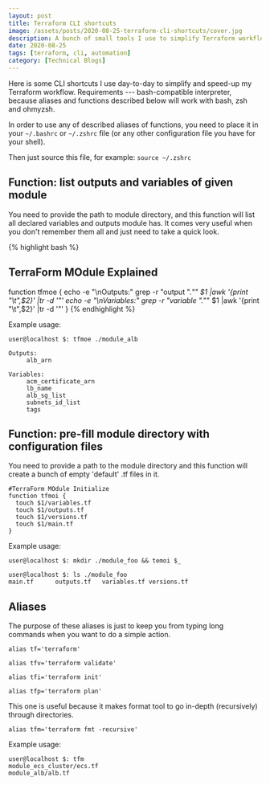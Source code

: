 ```yaml
---
layout: post
title: Terraform CLI shortcuts
image: /assets/posts/2020-08-25-terraform-cli-shortcuts/cover.jpg
description: A bunch of small tools I use to simplify Terraform workflow
date: 2020-08-25
tags: [terraform, cli, automation]
category: [Technical Blogs]
---
```

Here is some CLI shortcuts I use day-to-day to simplify and speed-up my Terraform workflow.
Requirements --- bash-compatible interpreter, because aliases and functions described below will work with bash, zsh and ohmyzsh. 

In order to use any of described aliases of functions, you need to place it in your `~/.bashrc` or `~/.zshrc` file (or any other configuration file you have for your shell).

Then just source this file, for example: `source ~/.zshrc`

## Function: list outputs and variables of given module
You need to provide the path to module directory, and this function will list all declared variables and outputs module has. It comes very useful when you don't remember them all and just need to take a quick look.

{% highlight bash %}
## TerraForm MOdule Explained
function tfmoe {
  echo -e "\nOutputs:"
  grep -r "output \".*\"" $1 |awk '{print "\t",$2}' |tr -d '"'
  echo -e "\nVariables:"
  grep -r "variable \".*\"" $1 |awk '{print "\t",$2}' |tr -d '"'
}
{% endhighlight %}

Example usage:
```terminal
user@localhost $: tfmoe ./module_alb

Outputs:
	 alb_arn

Variables:
	 acm_certificate_arn
	 lb_name
	 alb_sg_list
	 subnets_id_list
	 tags
```

## Function: pre-fill module directory with configuration files
You need to provide a path to the module directory and this function will create a bunch of empty 'default' .tf files in it.
```shell
#TerraForm MOdule Initialize
function tfmoi {
  touch $1/variables.tf
  touch $1/outputs.tf
  touch $1/versions.tf
  touch $1/main.tf
}
```

Example usage:
```terminal
user@localhost $: mkdir ./module_foo && temoi $_

user@localhost $: ls ./module_foo
main.tf      outputs.tf   variables.tf versions.tf
```


## Aliases
The purpose of these aliases is just to keep you from typing long commands when you want to do a simple action.
```shell
alias tf='terraform'

alias tfv='terraform validate'

alias tfi='terraform init'

alias tfp='terraform plan' 
```

This one is useful because it makes format tool to go in-depth (recursively) through directories.
```shell
alias tfm='terraform fmt -recursive'
```

Example usage:
```terminal
user@localhost $: tfm 
module_ecs_cluster/ecs.tf
module_alb/alb.tf
```